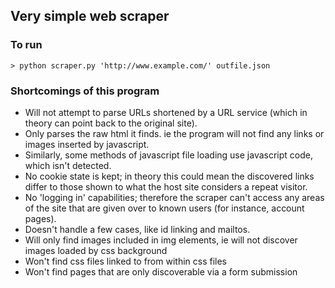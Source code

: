 ## Very simple web scraper

### To run
```
> python scraper.py 'http://www.example.com/' outfile.json
```

### Shortcomings of this program
* Will not attempt to parse URLs shortened by a URL service (which in theory can point back to the original site).
* Only parses the raw html it finds. ie the program will not find any links or images inserted by javascript.
* Similarly, some methods of javascript file loading use javascript code, which isn't detected.
* No cookie state is kept; in theory this could mean the discovered links differ to those shown to what the host site considers a repeat visitor.
* No 'logging in' capabilities; therefore the scraper can't access any areas of the site that are given over to known users (for instance, account pages).
* Doesn't handle a few cases, like id linking and mailtos.
* Will only find images included in img elements, ie will not discover images loaded by css background
* Won't find css files linked to from within css files
* Won't find pages that are only discoverable via a form submission
